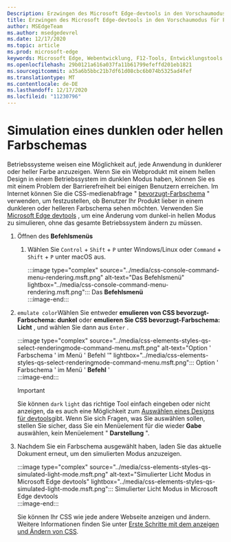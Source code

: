 ```yaml
---
Description: Erzwingen des Microsoft Edge-devtools in den Vorschaumodus für Farbschemas
title: Erzwingen des Microsoft Edge-devtools in den Vorschaumodus für Farbschemas (CSS bevorzugt Farbschema)
author: MSEdgeTeam
ms.author: msedgedevrel
ms.date: 12/17/2020
ms.topic: article
ms.prod: microsoft-edge
keywords: Microsoft Edge, Webentwicklung, F12-Tools, Entwicklungstools
ms.openlocfilehash: 29b0121a616a037fa11b61799efeffd201eb1821
ms.sourcegitcommit: a35a6b5bbc21b7df61d08cbc6b074b5325ad4fef
ms.translationtype: MT
ms.contentlocale: de-DE
ms.lasthandoff: 12/17/2020
ms.locfileid: "11230796"
---
```

# Simulation eines dunklen oder hellen Farbschemas  

Betriebssysteme weisen eine Möglichkeit auf, jede Anwendung in dunklerer oder heller Farbe anzuzeigen.  Wenn Sie ein Webprodukt mit einem hellen Design in einem Betriebssystem im dunklen Modus haben, können Sie es mit einem Problem der Barrierefreiheit bei einigen Benutzern erreichen.  Im Internet können Sie die CSS-medienabfrage " [bevorzugt-Farbschema][MDNPrefersColorScheme] " verwenden, um festzustellen, ob Benutzer Ihr Produkt lieber in einem dunkleren oder helleren Farbschema sehen möchten.  Verwenden Sie [Microsoft Edge devtools][DevtoolsGuideChromiumMain] , um eine Änderung vom dunkel-in hellen Modus zu simulieren, ohne das gesamte Betriebssystem ändern zu müssen.  

1.  Öffnen des **Befehlsmenüs**  
    1.  Wählen Sie `Control` + `Shift` + `P` unter Windows/Linux oder `Command` + `Shift` + `P` unter macOS aus.  
        
        :::image type="complex" source="../media/css-console-command-menu-rendering.msft.png" alt-text="Das Befehlsmenü" lightbox="../media/css-console-command-menu-rendering.msft.png":::
           Das **Befehlsmenü**  
        :::image-end:::  
        
1.  `emulate color`Wählen Sie entweder **emulieren von CSS bevorzugt-Farbschema: dunkel** oder **emulieren Sie CSS bevorzugt-Farbschema: Licht** , und wählen Sie dann aus `Enter` .  
    
    :::image type="complex" source="../media/css-elements-styles-qs-select-renderingmode-command-menu.msft.png" alt-text="Option ' Farbschema ' im Menü ' Befehl '" lightbox="../media/css-elements-styles-qs-select-renderingmode-command-menu.msft.png":::
       Option ' Farbschema ' im Menü ' **Befehl** '  
    :::image-end:::  
    
    > [!IMPORTANT]
    > Sie können `dark` `light` das richtige Tool einfach eingeben oder nicht anzeigen, da es auch eine Möglichkeit zum [Auswählen eines Designs für devtools][DevtoolsGuideChromiumCustomizeDarkTheme]gibt.  Wenn Sie sich Fragen, was Sie auswählen sollen, stellen Sie sicher, dass Sie ein Menüelement für die wieder **Gabe** auswählen, kein Menüelement " **Darstellung** ".  

1.  Nachdem Sie ein Farbschema ausgewählt haben, laden Sie das aktuelle Dokument erneut, um den simulierten Modus anzuzeigen.  
    
    :::image type="complex" source="../media/css-elements-styles-qs-simulated-light-mode.msft.png" alt-text="Simulierter Licht Modus in Microsoft Edge devtools" lightbox="../media/css-elements-styles-qs-simulated-light-mode.msft.png":::
       Simulierter Licht Modus in Microsoft Edge devtools  
    :::image-end:::  
    
    Sie können Ihr CSS wie jede andere Webseite anzeigen und ändern.  Weitere Informationen finden Sie unter [Erste Schritte mit dem anzeigen und Ändern von CSS][DevtoolsGuideChromiumCssIndex].  

<!-- links -->  

[DevtoolsGuideChromiumMain]: ../index.md "Microsoft Edge (Chrom)-Entwickler Tools | Microsoft docs"  
[DevtoolsGuideChromiumCustomizeDarkTheme]: ../customize/dark-theme.md "Aktivieren des dunklen Designs in Microsoft Edge devtools | Microsoft docs"
[DevtoolsGuideChromiumCssIndex]: ../css/index.md "Erste Schritte mit dem anzeigen und Ändern von CSS | Microsoft docs"  

[MDNPrefersColorScheme]: https://developer.mozilla.org/docs/Web/CSS/@media/prefers-color-scheme "bevorzugt-Farbschema | MDN"  
